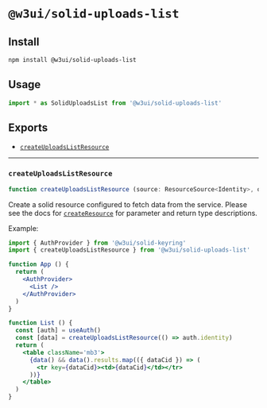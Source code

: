 # `@w3ui/solid-uploads-list`

## Install

```sh
npm install @w3ui/solid-uploads-list
```

## Usage

```js
import * as SolidUploadsList from '@w3ui/solid-uploads-list'
```

## Exports

* [`createUploadsListResource`](#createuploadslistresource)

---

### `createUploadsListResource`

```ts
function createUploadsListResource (source: ResourceSource<Identity>, options?: ResourceOptions<ListPage, Identity>): ResourceReturn<ListPage>
```

Create a solid resource configured to fetch data from the service. Please see the docs for [`createResource`](https://www.solidjs.com/docs/latest/api#createresource) for parameter and return type descriptions.

Example:

```jsx
import { AuthProvider } from '@w3ui/solid-keyring'
import { createUploadsListResource } from '@w3ui/solid-uploads-list'

function App () {
  return (
    <AuthProvider>
      <List />
    </AuthProvider>
  )
}

function List () {
  const [auth] = useAuth()
  const [data] = createUploadsListResource(() => auth.identity)
  return (
    <table className='mb3'>
      {data() && data().results.map(({ dataCid }) => (
        <tr key={dataCid}><td>{dataCid}</td></tr>
      ))}
    </table>
  )
}
```
